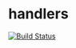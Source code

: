 # handlers

[![Build Status](https://travis-ci.org/atomisthqa/handlers.svg?branch=master)](https://travis-ci.org/atomisthqa/handlers)
 
